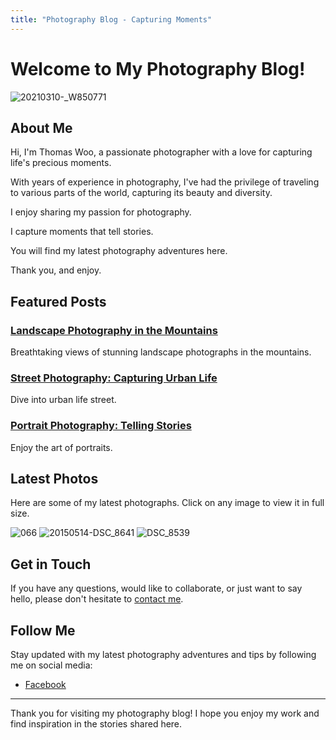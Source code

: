 ```yaml
---
title: "Photography Blog - Capturing Moments"
---
```


# Welcome to My Photography Blog!

![20210310-_W850771](https://github.com/user-attachments/assets/2a898854-0943-4781-a0f3-3cf792fe554f)



## About Me

Hi, I'm Thomas Woo, a passionate photographer with a love for capturing life's precious moments. 

With years of experience in photography, I've had the privilege of traveling to various parts of the world, capturing its beauty and diversity.

I enjoy sharing my passion for photography. 

I capture moments that tell stories.

You will find my latest photography adventures here.

Thank you, and enjoy.



## Featured Posts

### [Landscape Photography in the Mountains](/posts/landscape-photography)
Breathtaking views of stunning landscape photographs in the mountains.

### [Street Photography: Capturing Urban Life](/posts/street-photography)
Dive into urban life street.

### [Portrait Photography: Telling Stories](/posts/portrait-photography)
Enjoy the art of portraits.



## Latest Photos

Here are some of my latest photographs. Click on any image to view it in full size.

![066](https://github.com/user-attachments/assets/cda8cd8a-bb80-4822-bacf-a7f505dae029)
![20150514-DSC_8641](https://github.com/user-attachments/assets/fe6eb833-1310-4f90-abc8-f481a80a850d)
![DSC_8539](https://github.com/user-attachments/assets/4c94cfd0-c38f-453d-98f7-2bc9d97f17f3)



## Get in Touch

If you have any questions, would like to collaborate, or just want to say hello, please don't hesitate to [contact me](mailto:your@email.com).


## Follow Me

Stay updated with my latest photography adventures and tips by following me on social media:

- [Facebook](https:/www.facebook.com/thomas.woo.184/)

---

Thank you for visiting my photography blog! I hope you enjoy my work and find inspiration in the stories shared here.

